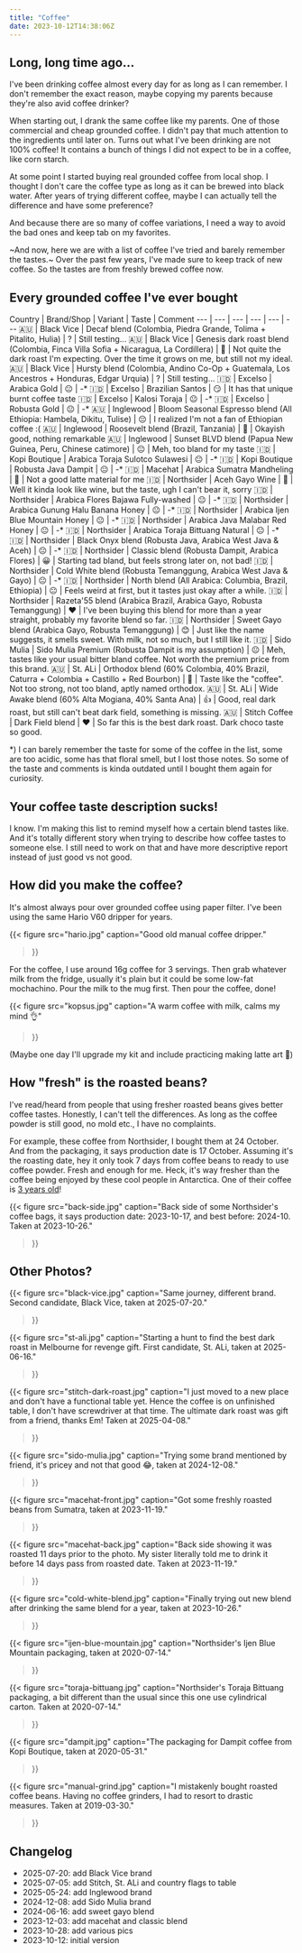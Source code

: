 ```yaml
---
title: "Coffee"
date: 2023-10-12T14:38:06Z
---
```


## Long, long time ago...

I've been drinking coffee almost every day for as long as I can remember.
I don't remember the exact reason, maybe copying my parents because they're
also avid coffee drinker?

When starting out, I drank the same coffee like my parents.
One of those commercial and cheap grounded coffee.
I didn't pay that much attention to the ingredients until later on.
Turns out what I've been drinking are not 100% coffee!
It contains a bunch of things I did not expect to be in a coffee, like
corn starch.

At some point I started buying real grounded coffee from local shop.
I thought I don't care the coffee type as long as it can be brewed into
black water.
After years of trying different coffee, maybe I can actually tell the
difference and have some preference?

And because there are so many of coffee variations,
I need a way to avoid the bad ones and keep tab on my favorites.

~And now, here we are with a list of coffee I've tried and barely remember the tastes.~
Over the past few years, I've made sure to keep track of new coffee.
So the tastes are from freshly brewed coffee now.


## Every grounded coffee I've ever bought

Country | Brand/Shop | Variant | Taste | Comment
--- | --- | --- | --- | --- | ---
🇦🇺 | Black Vice | Decaf blend (Colombia, Piedra Grande, Tolima + Pitalito, Hulia)  | ? | Still testing...
🇦🇺 | Black Vice | Genesis dark roast blend (Colombia, Finca Villa Sofia + Nicaragua, La Cordillera) | 🤔 | Not quite the dark roast I'm expecting. Over the time it grows on me, but still not my ideal.
🇦🇺 | Black Vice | Hursty blend (Colombia, Andino Co-Op + Guatemala, Los Ancestros + Honduras, Edgar Urquia) | ? | Still testing...
🇮🇩 | Excelso | Arabica Gold | 😐 | -*
🇮🇩 | Excelso | Brazilian Santos | 😏 | It has that unique burnt coffee taste
🇮🇩 | Excelso | Kalosi Toraja | 😐 | -*
🇮🇩 | Excelso | Robusta Gold | 😐 | -*
🇦🇺 | Inglewood | Bloom Seasonal Espresso blend (All Ethiopia: Hambela, Dikitu, Tulise) | 😔 | I realized I'm not a fan of Ethiopian coffee :(
🇦🇺 | Inglewood | Roosevelt blend (Brazil, Tanzania) | 🙂 | Okayish good, nothing remarkable
🇦🇺 | Inglewood | Sunset BLVD blend (Papua New Guinea, Peru, Chinese catimore) | 😐 | Meh, too bland for my taste
🇮🇩 | Kopi Boutique | Arabica Toraja Sulotco Sulawesi | 😐 | -*
🇮🇩 | Kopi Boutique | Robusta Java Dampit | 😐 | -*
🇮🇩 | Macehat | Arabica Sumatra Mandheling | 🤔 | Not a good latte material for me
🇮🇩 | Northsider | Aceh Gayo Wine | 🤢 | Well it kinda look like wine, but the taste, ugh I can't bear it, sorry
🇮🇩 | Northsider | Arabica Flores Bajawa Fully-washed | 😐 | -*
🇮🇩 | Northsider | Arabica Gunung Halu Banana Honey | 😐 | -*
🇮🇩 | Northsider | Arabica Ijen Blue Mountain Honey | 😐 | -*
🇮🇩 | Northsider | Arabica Java Malabar Red Honey | 😐 | -*
🇮🇩 | Northsider | Arabica Toraja Bittuang Natural | 😐 | -*
🇮🇩 | Northsider | Black Onyx blend (Robusta Java, Arabica West Java & Aceh) | 😐 | -*
🇮🇩 | Northsider | Classic blend (Robusta Dampit, Arabica Flores) | 😀 | Starting tad bland, but feels strong later on, not bad!
🇮🇩 | Northsider | Cold White blend (Robusta Temanggung, Arabica West Java & Gayo) | 😐 | -*
🇮🇩 | Northsider | North blend (All Arabica: Columbia, Brazil, Ethiopia) | 😐 | Feels weird at first, but it tastes just okay after a while.
🇮🇩 | Northsider | Razeta'55 blend (Arabica Brazil, Arabica Gayo, Robusta Temanggung) | ❤️ | I've been buying this blend for more than a year straight, probably my favorite blend so far.
🇮🇩 | Northsider | Sweet Gayo blend (Arabica Gayo, Robusta Temanggung) | 😊 | Just like the name suggests, it smells sweet. With milk, not so much, but I still like it.
🇮🇩 | Sido Mulia | Sido Mulia Premium (Robusta Dampit is my assumption) | 😐 | Meh, tastes like your usual bitter bland coffee. Not worth the premium price from this brand.
🇦🇺 | St. ALi | Orthodox blend (60% Colombia, 40% Brazil, Caturra + Colombia + Castillo + Red Bourbon) | 🙂 | Taste like the "coffee". Not too strong, not too bland, aptly named orthodox.
🇦🇺 | St. ALi | Wide Awake blend (60% Alta Mogiana, 40% Santa Ana) | 👍 | Good, real dark roast, but still can't beat dark field, something is missing.
🇦🇺 | Stitch Coffee | Dark Field blend | ❤️ | So far this is the best dark roast. Dark choco taste so good.

*) I can barely remember the taste for some of the coffee in the list,
some are too acidic, some has that floral smell,
but I lost those notes.
So some of the taste and comments is kinda outdated until I bought them again for
curiosity.

## Your coffee taste description sucks!

I know. I'm making this list to remind myself how a certain blend tastes like.
And it's totally different story when trying to describe how coffee tastes
to someone else.
I still need to work on that and have more descriptive report instead of just good vs not good.

## How did you make the coffee?

It's almost always pour over grounded coffee using paper filter.
I've been using the same Hario V60 dripper for years.

{{< figure
 src="hario.jpg"
 caption="Good old manual coffee dripper."
>}}


For the coffee, I use around 16g coffee for 3 servings.
Then grab whatever milk from the fridge, usually it's plain but it could be some
low-fat mochachino.
Pour the milk to the mug first.
Then pour the coffee, done!

{{< figure
 src="kopsus.jpg"
 caption="A warm coffee with milk, calms my mind 👌"
>}}

(Maybe one day I'll upgrade my kit and include practicing making latte art 🤔)


## How "fresh" is the roasted beans?

I've read/heard from people that using fresher roasted beans gives better coffee
tastes.
Honestly, I can't tell the differences.
As long as the coffee powder is still good, no mold etc., I have no complaints.

For example, these coffee from Northsider, I bought them at 24 October.
And from the packaging, it says production date is 17 October.
Assuming it's the roasting date, hey it only took 7 days from coffee beans
to ready to use coffee powder.
Fresh and enough for me.
Heck, it's way fresher than the coffee being enjoyed by these cool people in
Antarctica. One of their coffee is [3 years old][3-yo-coffee]!

[3-yo-coffee]: https://brr.fyi/posts/the-last-egg#:~:text=A%20tolerable%20latte%2C%20with%20powdered%20milk%20and%20coffee%20beans%20roasted%203%20years%20ago.

{{< figure
 src="back-side.jpg"
 caption="Back side of some Northsider's coffee bags, it says production date: 2023-10-17, and best before: 2024-10. Taken at 2023-10-26."
>}}


## Other Photos?

{{< figure
 src="black-vice.jpg"
 caption="Same journey, different brand. Second candidate, Black Vice, taken at 2025-07-20."
>}}

{{< figure
 src="st-ali.jpg"
 caption="Starting a hunt to find the best dark roast in Melbourne for revenge gift. First candidate, St. ALi, taken at 2025-06-16."
>}}

{{< figure
 src="stitch-dark-roast.jpg"
 caption="I just moved to a new place and don't have a functional table yet. Hence the coffee is on unfinished table, I don't have screwdriver at that time. The ultimate dark roast was gift from a friend, thanks Em! Taken at 2025-04-08."
>}}

{{< figure
 src="sido-mulia.jpg"
 caption="Trying some brand mentioned by friend, it's pricey and not that good 😂, taken at 2024-12-08."
>}}

{{< figure
 src="macehat-front.jpg"
 caption="Got some freshly roasted beans from Sumatra, taken at 2023-11-19."
>}}

{{< figure
 src="macehat-back.jpg"
 caption="Back side showing it was roasted 11 days prior to the photo. My sister literally told me to drink it before 14 days pass from roasted date. Taken at 2023-11-19."
>}}

{{< figure
 src="cold-white-blend.jpg"
 caption="Finally trying out new blend after drinking the same blend for a year, taken at 2023-10-26."
>}}

{{< figure
 src="ijen-blue-mountain.jpg"
 caption="Northsider's Ijen Blue Mountain packaging, taken at 2020-07-14."
>}}

{{< figure
 src="toraja-bittuang.jpg"
 caption="Northsider's Toraja Bittuang packaging, a bit different than the usual since this one use cylindrical carton. Taken at 2020-07-14."
>}}

{{< figure
 src="dampit.jpg"
 caption="The packaging for Dampit coffee from Kopi Boutique, taken at 2020-05-31."
>}}

{{< figure
 src="manual-grind.jpg"
 caption="I mistakenly bought roasted coffee beans. Having no coffee grinders, I had to resort to drastic measures. Taken at 2019-03-30."
>}}

## Changelog

- 2025-07-20: add Black Vice brand
- 2025-07-05: add Stitch, St. ALi and country flags to table
- 2025-05-24: add Inglewood brand
- 2024-12-08: add Sido Mulia brand
- 2024-06-16: add sweet gayo blend
- 2023-12-03: add macehat and classic blend
- 2023-10-28: add various pics
- 2023-10-12: initial version
